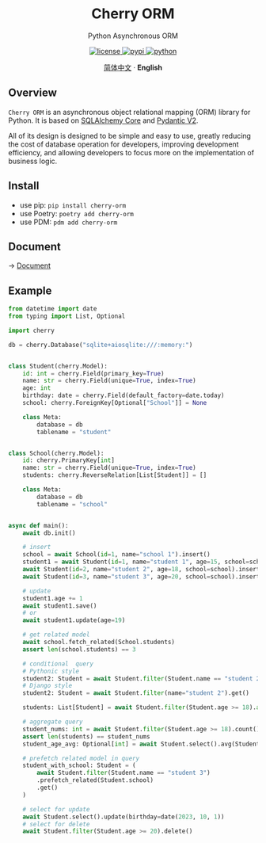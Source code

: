<p align="center">
    <h1 align="center">Cherry ORM</h1>
    <p align="center">Python Asynchronous ORM</p>
</p>
<p align="center">
    <a href="./LICENSE">
        <img src="https://img.shields.io/github/license/CMHopeSunshine/cherry-orm.svg" alt="license">
    </a>
    <a href="https://pypi.python.org/pypi/cherry-orm">
        <img src="https://img.shields.io/pypi/v/cherry-orm.svg" alt="pypi">
    </a>
    <a href="https://www.python.org/">
        <img src="https://img.shields.io/badge/python-3.9+-blue.svg" alt="python">
    </a>
</p>

<p align="center">
    <a href="https://github.com/CMHopeSunshine/cherry-orm">简体中文</a>
    ·
    <strong>English</strong>
</p>

## Overview

`Cherry ORM` is an asynchronous object relational mapping (ORM) library for Python. It is based on [SQLAlchemy Core](https://www.sqlalchemy.org/) and [Pydantic V2](https://docs.pydantic.dev/latest/).

All of its design is designed to be simple and easy to use, greatly reducing the cost of database operation for developers, improving development efficiency, and allowing developers to focus more on the implementation of business logic.


## Install

- use pip: `pip install cherry-orm`
- use Poetry: `poetry add cherry-orm`
- use PDM: `pdm add cherry-orm`

## Document

-> [Document](https://cherry.cherishmoon.top/en/)

## Example

```python
from datetime import date
from typing import List, Optional

import cherry

db = cherry.Database("sqlite+aiosqlite:///:memory:")


class Student(cherry.Model):
    id: int = cherry.Field(primary_key=True)
    name: str = cherry.Field(unique=True, index=True)
    age: int
    birthday: date = cherry.Field(default_factory=date.today)
    school: cherry.ForeignKey[Optional["School"]] = None

    class Meta:
        database = db
        tablename = "student"


class School(cherry.Model):
    id: cherry.PrimaryKey[int]
    name: str = cherry.Field(unique=True, index=True)
    students: cherry.ReverseRelation[List[Student]] = []

    class Meta:
        database = db
        tablename = "school"


async def main():
    await db.init()

    # insert
    school = await School(id=1, name="school 1").insert()
    student1 = await Student(id=1, name="student 1", age=15, school=school).insert()
    await Student(id=2, name="student 2", age=18, school=school).insert()
    await Student(id=3, name="student 3", age=20, school=school).insert()

    # update
    student1.age += 1
    await student1.save()
    # or
    await student1.update(age=19)

    # get related model
    await school.fetch_related(School.students)
    assert len(school.students) == 3

    # conditional  query
    # Pythonic style
    student2: Student = await Student.filter(Student.name == "student 2").get()
    # Django style
    student2: Student = await Student.filter(name="student 2").get()

    students: List[Student] = await Student.filter(Student.age >= 18).all()

    # aggregate query
    student_nums: int = await Student.filter(Student.age >= 18).count()
    assert len(students) == student_nums
    student_age_avg: Optional[int] = await Student.select().avg(Student.age)

    # prefetch related model in query
    student_with_school: Student = (
        await Student.filter(Student.name == "student 3")
        .prefetch_related(Student.school)
        .get()
    )

    # select for update
    await Student.select().update(birthday=date(2023, 10, 1))
    # select for delete
    await Student.filter(Student.age >= 20).delete()
```
